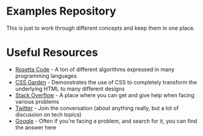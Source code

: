 # Examples Repository
This is just to work through different concepts and keep them in one place.

# Useful Resources
* [Rosetta Code](http://www.rosettacode.org) - A ton of different algorithms expressed in many programming languages
* [CSS Garden](http://www.csszengarden.com) - Demonstrates the use of CSS to completely transform the underlying HTML to many different designs
* [Stack Overflow](https://stackoverflow.com) - A place where you can get and give help when facing various problems
* [Twitter](https://twitter.com) - Join the conversation (about anything really, but a lot of discussion on tech topics)
* [Google](https://www.google.com) - Often if you're facing a problem, and search for it, you can find the answer here

